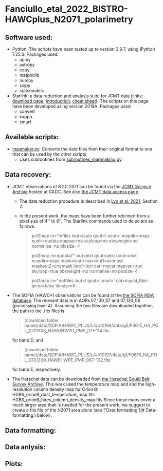 # Fanciullo_etal_2022_BISTRO-HAWCplus_N2071_polarimetry

Software used:
--------------

* Python. The scripts have been tested up to version 3.9.7, using IPython 7.25.0. Packages used:
  * aplpy
  * astropy
  * copy
  * matplotlib
  * numpy
  * scipy
  * statsmodels
* Starlink, a data reduction and analysis suite for JCMT data (links: [download page](http://starlink.eao.hawaii.edu/starlink), [introduction](https://www.eaobservatory.org/jcmt/observing/getting-started/#Starlink_analysis_and_reduction_software), [cheat sheet](https://www.eaobservatory.org//jcmt/wp-content/uploads/sites/2/2016/04/StarlinkBeginner.pdf)). The scripts on this page have been developed using version 2018A. Packages used:
  * convert
  * kappa
  * smurf


Available scripts:
------------------

* [mapmaker.py](mapmaker.py): Converts the data files from their original format to one that can be used by the other scripts.
  * Uses subroutines from [subroutines_mapmaking.py](subroutines_mapmaking.py).


Data recovery:
--------------

* JCMT observations of NGC 2071 can be found via the [JCMT Science Archive](https://www.cadc-ccda.hia-iha.nrc-cnrc.gc.ca/en/jcmt/) hosted at CADC. See also [the JCMT data access page](https://www.eaobservatory.org/jcmt/data-access/).
  * The data reduction procedure is described in [Lyo et al. 2021](https://iopscience.iop.org/article/10.3847/1538-4357/ac0ce9), Section 2.
  * In the present work, the maps have been further rebinned from a pixel size of 4'' to 8''. The Starlink commands used to do so are as follows:
  
    > pol2map in=^infiles iout=iauto qout=! uout=! mapdir=maps qudir=qudata mapvar=no skyloop=no obsweight=no normalise=no pixsize=4
    >
    > pol2map in=qudata/\* iout=iext qout=qext uout=uext mapdir=maps mask=iauto maskout1=astmask maskout2=pcamask ipref=iext cat=mycat mapvar=true skyloop=true obsweight=no normalise=no pixsize=4
    >
    > pol2map in=^outfiles iout=! qout=! uout=! cat=mycat_8bin ipcor=false binsize=8
    
* The SOFIA (HAWC+) observations can be found at the [the SOFIA IRSA database](https://irsa.ipac.caltech.edu/applications/sofia/). The relevant data is in AORs 07_130_07 and 07_130_08 (processing level 4). Assuming the two files are downloaded together, the path to the .fits files is
  > (download folder name)/data/SOFIA/HAWC_PLUS/L4/p10196/data/g5/F0615_HA_POL_0701308_HAWDHWPD_PMP_071-114.fits
  
  for band D, and

  > (download folder name)/data/SOFIA/HAWC_PLUS/L4/p10197/data/g1/F0616_HA_POL_0701309_HAWEHWPE_PMP_067-102.fits'

  for band E, respectively. 
* The Herschel data can be downloaded from [the Herschel Gould Belt Survey Archive](http://gouldbelt-herschel.cea.fr/archives). This work used the temperature map and and the high-resolution column density map for Orion B:
   HGBS_orionB_dust_temperature_map.fits
   HGBS_orionB_hires_column_density_map.fits
  Since these maps cover a much larger area than is needed for the present work, we suggest to create a fits file of the N2071 area alone (see ['Data formatting'](# Data-formatting:) below).


Data formatting:
----------------


Data anlysis:
-------------


Plots:
------


